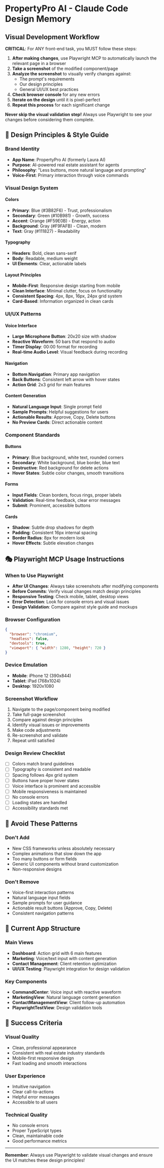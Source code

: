 # PropertyPro AI - Claude Code Design Memory

## Visual Development Workflow

**CRITICAL**: For ANY front-end task, you MUST follow these steps:

1. **After making changes**, use Playwright MCP to automatically launch the relevant page in a browser
2. **Take a screenshot** of the modified component/page
3. **Analyze the screenshot** to visually verify changes against:
   - The prompt's requirements
   - Our design principles
   - General UI/UX best practices
4. **Check browser console** for any new errors
5. **Iterate on the design** until it is pixel-perfect
6. **Repeat this process** for each significant change

**Never skip the visual validation step!** Always use Playwright to see your changes before considering them complete.

## 🎨 Design Principles & Style Guide

### Brand Identity
- **App Name**: PropertyPro AI (formerly Laura AI)
- **Purpose**: AI-powered real estate assistant for agents
- **Philosophy**: "Less buttons, more natural language and prompting"
- **Voice-First**: Primary interaction through voice commands

### Visual Design System

#### Colors
- **Primary**: Blue (#3B82F6) - Trust, professionalism
- **Secondary**: Green (#10B981) - Growth, success
- **Accent**: Orange (#F59E0B) - Energy, action
- **Background**: Gray (#F9FAFB) - Clean, modern
- **Text**: Gray (#111827) - Readability

#### Typography
- **Headers**: Bold, clean sans-serif
- **Body**: Readable, medium weight
- **UI Elements**: Clear, actionable labels

#### Layout Principles
- **Mobile-First**: Responsive design starting from mobile
- **Clean Interface**: Minimal clutter, focus on functionality
- **Consistent Spacing**: 4px, 8px, 16px, 24px grid system
- **Card-Based**: Information organized in clean cards

### UI/UX Patterns

#### Voice Interface
- **Large Microphone Button**: 20x20 size with shadow
- **Reactive Waveform**: 50 bars that respond to audio
- **Timer Display**: 00:00 format for recording
- **Real-time Audio Level**: Visual feedback during recording

#### Navigation
- **Bottom Navigation**: Primary app navigation
- **Back Buttons**: Consistent left arrow with hover states
- **Action Grid**: 2x3 grid for main features

#### Content Generation
- **Natural Language Input**: Single prompt field
- **Sample Prompts**: Helpful suggestions for users
- **Actionable Results**: Approve, Copy, Delete buttons
- **No Preview Cards**: Direct actionable content

### Component Standards

#### Buttons
- **Primary**: Blue background, white text, rounded corners
- **Secondary**: White background, blue border, blue text
- **Destructive**: Red background for delete actions
- **Hover States**: Subtle color changes, smooth transitions

#### Forms
- **Input Fields**: Clean borders, focus rings, proper labels
- **Validation**: Real-time feedback, clear error messages
- **Submit**: Prominent, accessible buttons

#### Cards
- **Shadow**: Subtle drop shadows for depth
- **Padding**: Consistent 16px internal spacing
- **Border Radius**: 8px for modern look
- **Hover Effects**: Subtle elevation changes

## 🎭 Playwright MCP Usage Instructions

### When to Use Playwright
- **After UI Changes**: Always take screenshots after modifying components
- **Before Commits**: Verify visual changes match design principles
- **Responsive Testing**: Check mobile, tablet, desktop views
- **Error Detection**: Look for console errors and visual issues
- **Design Validation**: Compare against style guide and mockups

### Browser Configuration
```json
{
  "browser": "chromium",
  "headless": false,
  "devtools": true,
  "viewport": { "width": 1280, "height": 720 }
}
```

### Device Emulation
- **Mobile**: iPhone 12 (390x844)
- **Tablet**: iPad (768x1024)
- **Desktop**: 1920x1080

### Screenshot Workflow
1. Navigate to the page/component being modified
2. Take full-page screenshot
3. Compare against design principles
4. Identify visual issues or improvements
5. Make code adjustments
6. Re-screenshot and validate
7. Repeat until satisfied

### Design Review Checklist
- [ ] Colors match brand guidelines
- [ ] Typography is consistent and readable
- [ ] Spacing follows 4px grid system
- [ ] Buttons have proper hover states
- [ ] Voice interface is prominent and accessible
- [ ] Mobile responsiveness is maintained
- [ ] No console errors
- [ ] Loading states are handled
- [ ] Accessibility standards met

## 🚫 Avoid These Patterns

### Don't Add
- New CSS frameworks unless absolutely necessary
- Complex animations that slow down the app
- Too many buttons or form fields
- Generic UI components without brand customization
- Non-responsive designs

### Don't Remove
- Voice-first interaction patterns
- Natural language input fields
- Sample prompts for user guidance
- Actionable result buttons (Approve, Copy, Delete)
- Consistent navigation patterns

## 📱 Current App Structure

### Main Views
- **Dashboard**: Action grid with 6 main features
- **Marketing**: Voice/text input with content generation
- **Contact Management**: Client retention optimization
- **UI/UX Testing**: Playwright integration for design validation

### Key Components
- **CommandCenter**: Voice input with reactive waveform
- **MarketingView**: Natural language content generation
- **ContactManagementView**: Client follow-up automation
- **PlaywrightTestView**: Design validation tools

## 🎯 Success Criteria

### Visual Quality
- Clean, professional appearance
- Consistent with real estate industry standards
- Mobile-first responsive design
- Fast loading and smooth interactions

### User Experience
- Intuitive navigation
- Clear call-to-actions
- Helpful error messages
- Accessible to all users

### Technical Quality
- No console errors
- Proper TypeScript types
- Clean, maintainable code
- Good performance metrics

---

**Remember**: Always use Playwright to validate visual changes and ensure the UI matches these design principles!
